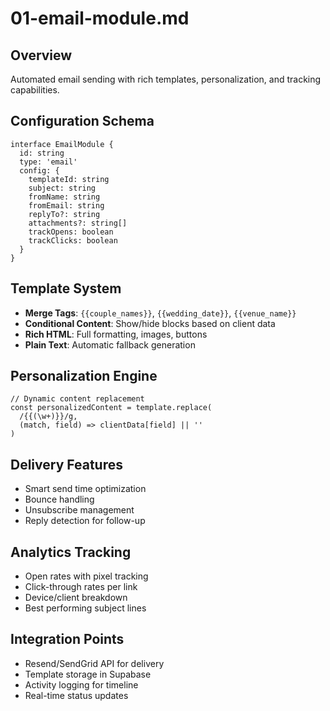 # 01-email-module.md

## Overview

Automated email sending with rich templates, personalization, and tracking capabilities.

## Configuration Schema

```
interface EmailModule {
  id: string
  type: 'email'
  config: {
    templateId: string
    subject: string
    fromName: string
    fromEmail: string
    replyTo?: string
    attachments?: string[]
    trackOpens: boolean
    trackClicks: boolean
  }
}
```

## Template System

- **Merge Tags**: `{{couple_names}}`, `{{wedding_date}}`, `{{venue_name}}`
- **Conditional Content**: Show/hide blocks based on client data
- **Rich HTML**: Full formatting, images, buttons
- **Plain Text**: Automatic fallback generation

## Personalization Engine

```
// Dynamic content replacement
const personalizedContent = template.replace(
  /{{(\w+)}}/g,
  (match, field) => clientData[field] || ''
)
```

## Delivery Features

- Smart send time optimization
- Bounce handling
- Unsubscribe management
- Reply detection for follow-up

## Analytics Tracking

- Open rates with pixel tracking
- Click-through rates per link
- Device/client breakdown
- Best performing subject lines

## Integration Points

- Resend/SendGrid API for delivery
- Template storage in Supabase
- Activity logging for timeline
- Real-time status updates